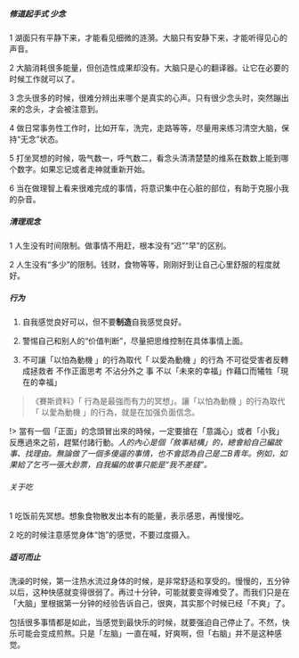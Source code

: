 ##### 修道起手式   少念

1 湖面只有平静下来，才能看见细微的涟漪。大脑只有安静下来，才能听得见心的声音。

2 大脑消耗很多能量，但创造性成果却没有。大脑只是心的翻译器。让它在必要的时候工作就可以了。

3 念头很多的时候，很难分辨出来哪个是真实的心声。只有很少念头时，突然蹦出来的念头，才会被注意到。

4 做日常事务性工作时，比如开车，洗完，走路等等，尽量用来练习清空大脑，保持“无念”状态。

5 打坐冥想的时候，吸气数一，呼气数二，看念头清清楚楚的维系在数数上能到哪个数字。如果忘记或者走神就重新开始。

6 当在做理智上看来很难完成的事情，将意识集中在心脏的部位，有助于克服小我的杂音。



##### 清理观念

1 人生没有时间限制。做事情不用赶，根本没有“迟”“早”的区别。

2 人生没有“多少”的限制。钱财，食物等等，刚刚好到让自己心里舒服的程度就好。



##### 行为

1. 自我感觉良好可以，但不要**制造**自我感觉良好。

2. 警惕自己和别人的“价值判断”，尽量把思维控制在具体事情上面。

3. 不可讓「以怕為動機 」的行為取代「 以愛為動機 」的行為
      不可從受害者反轉成拯救者
      不作正面思考
      不沾分外之 事
      不以「未來的幸福」作藉口而犧牲「現在的幸福」

> 《賽斯資料》「 行為是最強而有力的冥想」。讓「以怕為動機 」的行為取代「 以愛為動機 」的行為，就是在加强负面信念。



!> 當有一個「正面」的念頭冒出來的時候，一定要搶在「意識心」或者「小我」反應過來之前，趕緊付諸行動。*人的內心是個「敘事結構」的，總會給自己編故事、找理由。無論做了一個多傻逼的事情，也不會認為自己是二B青年。例如，如果給了乞丐一張大鈔票，自我編的故事只能是“我不差錢”。*



###### 关于吃

1 吃饭前先冥想。想象食物散发出本有的能量，表示感恩，再慢慢吃。

2 吃的时候注意感觉身体“饱”的感觉，不要过度摄入。



##### 适可而止

洗澡的时候，第一注热水流过身体的时候，是非常舒适和享受的。慢慢的，五分钟以后，这种快感就变得很弱了。再过十分钟，可能就要变得难受了。而我们只是在「大脑」里根据第一分钟的经验告诉自己，很爽，其实那个时候已经「不爽」了。

包括很多事情都是如此，当感觉到最快乐的时候，就要强迫自己停止了。不然，快乐可能会变成煎熬。只是「左脑」一直在喊，好爽啊，但「右脑」并不是这种感觉。